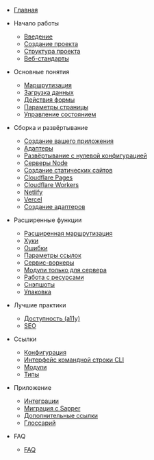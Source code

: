 * [Главная](/)

* Начало работы
  * [Введение](10-getting-started/10-introduction.md)
  * [Создание проекта](10-getting-started/20-creating-a-project.md)
  * [Структура проекта](10-getting-started/30-project-structure.md)
  * [Веб-стандарты](10-getting-started/40-web-standards.md)

* Основные понятия
  * [Маршрутизация](20-core-concepts/10-routing.md)
  * [Загрузка данных](20-core-concepts/20-load.md)
  * [Действия формы](20-core-concepts/30-form-actions.md)
  * [Параметры страницы](20-core-concepts/40-page-options.md)
  * [Управление состоянием](20-core-concepts/50-state-management.md)

* Сборка и развёртывание
  * [Создание вашего приложения](25-build-and-deploy/10-building-your-app.md)
  * [Адаптеры](25-build-and-deploy/20-adapters.md)
  * [Развёртывание с нулевой конфигурацией](25-build-and-deploy/30-adapter-auto.md)
  * [Серверы Node](25-build-and-deploy/40-adapter-node.md)
  * [Создание статических сайтов](25-build-and-deploy/50-adapter-static.md)
  * [Cloudflare Pages](25-build-and-deploy/60-adapter-cloudflare.md)
  * [Cloudflare Workers](25-build-and-deploy/70-adapter-cloudflare-workers.md)
  * [Netlify](25-build-and-deploy/80-adapter-netlify.md)
  * [Vercel](25-build-and-deploy/90-adapter-vercel.md)
  * [Создание адаптеров](25-build-and-deploy/99-writing-adapters.md)

* Расширенные функции
  * [Расширенная маршрутизация](30-advanced/10-advanced-routing.md)
  * [Хуки](30-advanced/20-hooks.md)
  * [Ошибки](30-advanced/25-errors.md)
  * [Параметры ссылок](30-advanced/30-link-options.md)
  * [Сервис-воркеры](30-advanced/40-service-workers.md)
  * [Модули только для сервера](30-advanced/50-server-only-modules.md)
  * [Работа с ресурсами](30-advanced/60-assets.md)
  * [Снэпшоты](30-advanced/65-snapshots.md)
  * [Упаковка](30-advanced/70-packaging.md)

* Лучшие практики
  * [Доступность (a11y)](40-best-practices/10-accessibility.md)
  * [SEO](40-best-practices/20-seo.md)

* Ссылки
  * [Конфигурация](50-reference/10-configuration.md)
  * [Интерфейс командной строки CLI](50-reference/20-cli.md)
  * [Модули](50-reference/30-modules.md)
  * [Типы](50-reference/40-types.md)

* Приложение
  * [Интеграции](60-appendix/05-integrations.md)
  * [Миграция с Sapper](60-appendix/10-migrating.md)
  * [Дополнительные ссылки](60-appendix/20-additional-resources.md)
  * [Глоссарий](60-appendix/30-glossary.md)

* FAQ
  * [FAQ](FAQ.md)